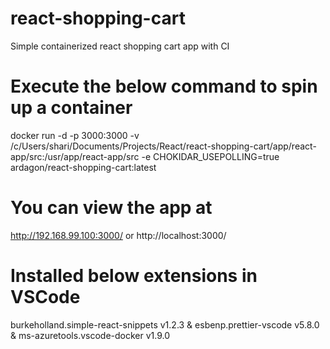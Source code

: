 # react-shopping-cart
Simple containerized react shopping cart app with CI

# Execute the below command to spin up a container
docker run -d -p 3000:3000 -v /c/Users/shari/Documents/Projects/React/react-shopping-cart/app/react-app/src:/usr/app/react-app/src -e CHOKIDAR_USEPOLLING=true ardagon/react-shopping-cart:latest

# You can view the app at
http://192.168.99.100:3000/
or
http://localhost:3000/

# Installed below extensions in VSCode
burkeholland.simple-react-snippets v1.2.3
&
esbenp.prettier-vscode v5.8.0
&
ms-azuretools.vscode-docker v1.9.0
